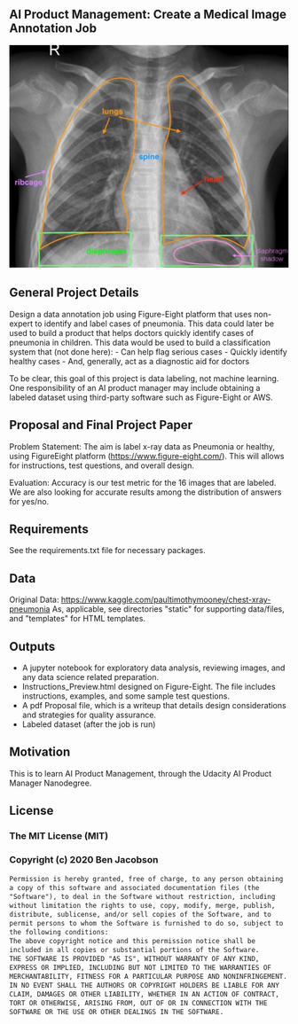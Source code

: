 ﻿[//]: # (Image References)

[image1]: ./static/images/xray.JPG "Labeled Healthy Chest Xray"

## AI Product Management: Create a Medical Image Annotation Job

![Labeled Healthy Chest Xray][image1]


## General Project Details

Design a data annotation job using Figure-Eight platform that uses non-expert to identify and label cases of pneumonia. 
This data could later be used to build a product that helps doctors quickly identify cases of pneumonia in children. This data would be used to build a classification system that (not done here): 
    - Can help flag serious cases
    - Quickly identify healthy cases
    - And, generally, act as a diagnostic aid for doctors

To be clear, this goal of this project is data labeling, not machine learning. One responsibility of an AI product manager may include obtaining a labeled dataset using third-party software such as Figure-Eight or AWS. 

## Proposal and Final Project Paper

Problem Statement: The aim is label x-ray data as Pneumonia or healthy, using FigureEight platform (https://www.figure-eight.com/). This will allows for instructions, test questions, and overall design.

Evaluation: Accuracy is our test metric for the 16 images that are labeled. We are also looking for accurate results among the distribution of answers for yes/no.

## Requirements
See the requirements.txt file for necessary packages. 

## Data
Original Data: https://www.kaggle.com/paultimothymooney/chest-xray-pneumonia
As, applicable, see directories "static" for supporting data/files, and "templates" for HTML templates.

## Outputs
- A jupyter notebook for exploratory data analysis, reviewing images, and any data science related preparation.
- Instructions_Preview.html designed on Figure-Eight. The file includes instructions, examples, and some sample test questions.
- A pdf Proposal file, which is a writeup that details design considerations and strategies for quality assurance.
- Labeled dataset (after the job is run)

## Motivation

This is to learn AI Product Management, through the Udacity AI Product Manager Nanodegree. 

## License
### The MIT License (MIT)
### Copyright (c) 2020 Ben Jacobson
```
Permission is hereby granted, free of charge, to any person obtaining a copy of this software and associated documentation files (the "Software"), to deal in the Software without restriction, including without limitation the rights to use, copy, modify, merge, publish, distribute, sublicense, and/or sell copies of the Software, and to permit persons to whom the Software is furnished to do so, subject to the following conditions:
The above copyright notice and this permission notice shall be included in all copies or substantial portions of the Software.
THE SOFTWARE IS PROVIDED "AS IS", WITHOUT WARRANTY OF ANY KIND, EXPRESS OR IMPLIED, INCLUDING BUT NOT LIMITED TO THE WARRANTIES OF MERCHANTABILITY, FITNESS FOR A PARTICULAR PURPOSE AND NONINFRINGEMENT. IN NO EVENT SHALL THE AUTHORS OR COPYRIGHT HOLDERS BE LIABLE FOR ANY CLAIM, DAMAGES OR OTHER LIABILITY, WHETHER IN AN ACTION OF CONTRACT, TORT OR OTHERWISE, ARISING FROM, OUT OF OR IN CONNECTION WITH THE SOFTWARE OR THE USE OR OTHER DEALINGS IN THE SOFTWARE.
```